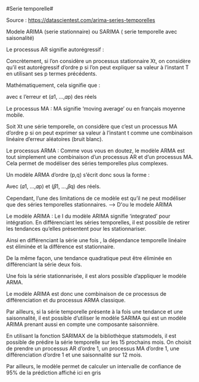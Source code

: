 #Serie temporelle#

Source : https://datascientest.com/arima-series-temporelles

Modele ARIMA (serie stationnaire) ou SARIMA ( serie temporelle avec saisonalité) 

Le processus AR signifie autorégressif :

Concrètement, si l’on considère un processus stationnaire Xt, 
on considère qu’il est autorégressif d’ordre p si l’on peut expliquer sa valeur à l’instant T en utilisant ses p termes précédents.

Mathématiquement, cela signifie que :


avec ε l’erreur et (𝛼1, …,𝛼p)  des réels  


Le processus MA :
MA signifie ‘moving average’ ou en français moyenne mobile.

Soit Xt  une série temporelle, on considère que c’est un processus MA d’ordre p 
si on peut exprimer sa valeur à l’instant t comme une combinaison linéaire d’erreur aléatoires (bruit blanc).

Le processus ARMA :
Comme vous vous en doutez, le modèle ARMA est tout simplement une combinaison d’un processus AR et d’un processus MA. Cela permet de modéliser des séries temporelles plus complexes.

Un modèle ARMA d’ordre (p,q) s’écrit donc sous la forme :


Avec (𝛼1, …,𝛼p)   et (𝛽1, …,𝛽q) des réels.

Cependant, l’une des limitations de ce modèle est qu’il ne peut modéliser que des séries temporelles stationnaires. 
--> D'ou le modele ARIMA 

Le modèle ARIMA :
Le I du modèle ARIMA signifie ‘integrated’ pour intégration. 
En différenciant les séries temporelles, il est possible de retirer les tendances qu’elles présentent pour les stationnariser.

Ainsi en différenciant la série une fois , la dépendance temporelle linéaire est éliminée et la différence est stationnaire.

De la même façon, une tendance quadratique peut être éliminée en différenciant la série deux fois.

Une fois la série stationnarisée, il est alors possible  d’appliquer le modèle ARMA.

Le modèle ARIMA est donc une combinaison de ce processus de différenciation et du processus ARMA classique.

Par ailleurs, si la série temporelle présente à la fois une tendance et une saisonnalité, 
il est possible d’utiliser le modèle SARIMA qui est un modèle ARIMA prenant aussi en compte une composante saisonnière.

En utilisant la fonction SARIMAX de la bibliothèque statsmodels, il est possible de prédire la série temporelle sur les 15 prochains mois. On choisit de prendre un processus AR d’ordre 1, un processus MA d’ordre 1, une différenciation d’ordre 1 et une saisonnalité sur 12 mois.

Par ailleurs, le modèle permet de calculer un intervalle de confiance de 95% de la prédiction affiché ici en gris


